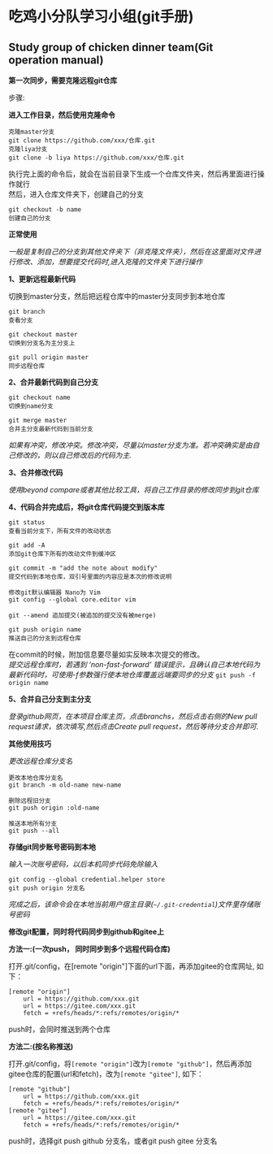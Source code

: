 吃鸡小分队学习小组(git手册)
====
Study group of chicken dinner team(Git operation manual)
----- 

**第一次同步，需要克隆远程git仓库**

步骤: 

**进入工作目录，然后使用克隆命令**

```
克隆master分支
git clone https://github.com/xxx/仓库.git  
克隆liya分支
git clone -b liya https://github.com/xxx/仓库.git
```

执行完上面的命令后，就会在当前目录下生成一个仓库文件夹，然后再里面进行操作就行  
然后，进入仓库文件夹下，创建自己的分支

```
git checkout -b name  
创建自己的分支
```

**正常使用**

*一般是复制自己的分支到其他文件夹下（非克隆文件夹），然后在这里面对文件进行修改、添加，想要提交代码时,进入克隆的文件夹下进行操作*


**1、更新远程最新代码**

切换到master分支，然后把远程仓库中的master分支同步到本地仓库  
```
git branch  
查看分支
  
git checkout master  
切换到分支名为主分支上  

git pull origin master  
同步远程仓库  
```


**2、合并最新代码到自己分支**

```
git checkout name  
切换到name分支  

git merge master  
合并主分支最新代码到当前分支  
```
*如果有冲突，修改冲突。修改冲突，尽量以master分支为准。若冲突确实是由自己修改的，则以自己修改后的代码为主.*


**3、合并修改代码**

*使用beyond compare或者其他比较工具，将自己工作目录的修改同步到git仓库*


**4、代码合并完成后，将git仓库代码提交到版本库**

```
git status  
查看当前分支下，所有文件的改动状态  

git add -A  
添加git仓库下所有的改动文件到缓冲区  

git commit -m "add the note about modify"  
提交代码到本地仓库，双引号里面的内容应是本次的修改说明 

修改git默认编辑器 Nano为 Vim
git config --global core.editor vim

git --amend 追加提交(被追加的提交没有被merge)

git push origin name  
推送自己的分支到远程仓库  
```

在commit的时候，附加信息要尽量如实反映本次提交的修改。  
*提交远程仓库时，若遇到 ‘non-fast-forward’ 错误提示，且确认自己本地代码为最新代码时，可使用-f参数强行使本地仓库覆盖远端要同步的分支*
`git push -f origin name`



**5、合并自己分支到主分支**

*登录github网页，在本项目仓库主页，点击branchs，然后点击右侧的New pull request请求，依次填写,然后点击Create pull request，然后等待分支合并即可.*


**其他使用技巧**

*更改远程仓库分支名*
```
更改本地仓库分支名
git branch -m old-name new-name

删除远程旧分支
git push origin :old-name

推送本地所有分支
git push --all
```

**存储git同步账号密码到本地**

*输入一次账号密码，以后本机同步代码免除输入*
```
git config --global credential.helper store
git push origin 分支名
```
*完成之后，该命令会在本地当前用户宿主目录(`~/.git-credential`)文件里存储账号密码*

**修改git配置，同时将代码同步到github和gitee上**

**方法一:(一次push， 同时同步到多个远程代码仓库)**

打开.git/config，在[remote "origin"]下面的url下面，再添加gitee的仓库网址,
如下：
```
[remote "origin"]
	url = https://github.com/xxx.git
	url = https://gitee.com/xxx.git
	fetch = +refs/heads/*:refs/remotes/origin/*
```
push时，会同时推送到两个仓库


**方法二:(按名称推送)**

打开.git/config，将`[remote "origin"]`改为`[remote "github"]`，然后再添加gitee仓库的配置(url和fetch)，改为`[remote "gitee"]`,
如下：
```
[remote "github"]
	url = https://github.com/xxx.git
	fetch = +refs/heads/*:refs/remotes/origin/*
[remote "gitee"]
	url = https://gitee.com/xxx.git
	fetch = +refs/heads/*:refs/remotes/origin/*
```
push时，选择git push github 分支名，或者git push gitee 分支名
